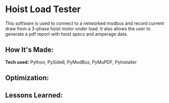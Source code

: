 # Hoist Load Tester
This software is used to connect to a networked modbus and record current draw from a 3-phase hoist motor under load. It also allows the user to generate a pdf report with hoist specs and amperage data.

## How It's Made:

**Tech used:** Python, PySide6, PyModBus, PyMuPDF, PyInstaller


## Optimization:


## Lessons Learned:
